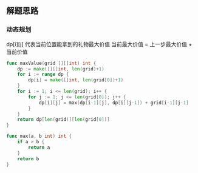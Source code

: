 <a name="KJI7y"></a>

## 解题思路

<a name="d61UJ"></a>

### 动态规划

dp[i][j] 代表当前位置能拿到的礼物最大价值
当前最大价值 = 上一步最大价值 + 当前价值

```go
func maxValue(grid [][]int) int {
    dp := make([][]int, len(grid)+1)
    for i := range dp {
        dp[i] = make([]int, len(grid[0])+1)
    }
    for i := 1; i <= len(grid); i++ {
        for j := 1; j <= len(grid[0]); j++ {
            dp[i][j] = max(dp[i-1][j], dp[i][j-1]) + grid[i-1][j-1]
        }
    }
    return dp[len(grid)][len(grid[0])]
}

func max(a, b int) int {
    if a > b {
        return a
    }
    return b
}
```
